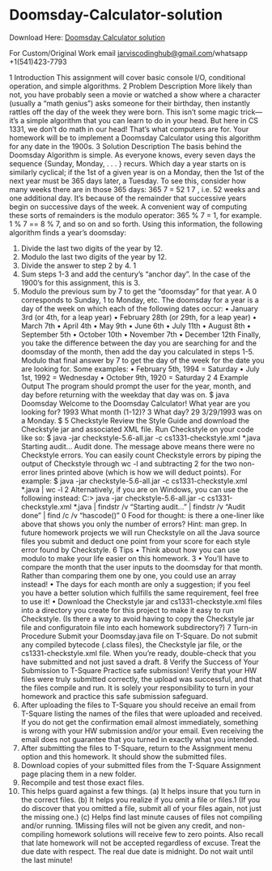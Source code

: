 # Doomsday-Calculator-solution

Download Here: [Doomsday Calculator solution](https://jarviscodinghub.com/assignment/doomsday-calculator-solution/)

For Custom/Original Work email jarviscodinghub@gmail.com/whatsapp +1(541)423-7793

1 Introduction
This assignment will cover basic console I/O, conditional operation, and simple algorithms.
2 Problem Description
More likely than not, you have probably seen a movie or watched a show where a character (usually
a “math genius”) asks someone for their birthday, then instantly rattles off the day of the week they
were born. This isn’t some magic trick—it’s a simple algorithm that you can learn to do in your
head. But here in CS 1331, we don’t do math in our head! That’s what computers are for.
Your homework will be to implement a Doomsday Calculator using this algorithm for any date in
the 1900s.
3 Solution Description
The basis behind the Doomsday Algorithm is simple. As everyone knows, every seven days the
sequence {Sunday, Monday, . . . } recurs. Which day a year starts on is similarly cyclical; if the 1st
of a given year is on a Monday, then the 1st of the next year must be 365 days later, a Tuesday. To
see this, consider how many weeks there are in those 365 days: 365
7 = 52 1
7
, i.e. 52 weeks and one
additional day. It’s because of the remainder that successive years begin on successive days of the
week.
A convenient way of computing these sorts of remainders is the modulo operator: 365 % 7 = 1,
for example. 1 % 7 == 8 % 7, and so on and so forth.
Using this information, the following algorithm finds a year’s doomsday:
1. Divide the last two digits of the year by 12.
2. Modulo the last two digits of the year by 12.
3. Divide the answer to step 2 by 4.
1
4. Sum steps 1-3 and add the century’s “anchor day”. In the case of the 1900’s for this assignment, this is 3.
5. Modulo the previous sum by 7 to get the “doomsday” for that year. A 0 corresponds to
Sunday, 1 to Monday, etc.
The doomsday for a year is a day of the week on which each of the following dates occur:
• January 3rd (or 4th, for a leap year)
• February 28th (or 29th, for a leap year)
• March 7th
• April 4th
• May 9th
• June 6th
• July 11th
• August 8th
• September 5th
• October 10th
• November 7th
• December 12th
Finally, you take the difference between the day you are searching for and the doomsday of the
month, then add the day you calculated in steps 1-5. Modulo that final answer by 7 to get the day
of the week for the date you are looking for.
Some examples:
• February 5th, 1994 = Saturday
• July 1st, 1992 = Wednesday
• October 9th, 1920 = Saturday
2
4 Example Output
The program should prompt the user for the year, month, and day before returning with the weekday that day was on.
$ java Doomsday
Welcome to the Doomsday Calculator!
What year are you looking for? 1993
What month (1-12)? 3
What day? 29
3/29/1993 was on a Monday.
$
5 Checkstyle
Review the Style Guide and download the Checkstyle jar and associated XML file. Run Checkstyle
on your code like so:
$ java -jar checkstyle-5.6-all.jar -c cs1331-checkstyle.xml *.java
Starting audit…
Audit done.
The message above means there were no Checkstyle errors. You can easily count Checkstyle errors
by piping the output of Checkstyle through wc -l and subtracting 2 for the two non-error lines
printed above (which is how we will deduct points). For example:
$ java -jar checkstyle-5.6-all.jar -c cs1331-checkstyle.xml *.java | wc -l
2
Alternatively, if you are on Windows, you can use the following instead:
C:\> java -jar checkstyle-5.6-all.jar -c cs1331-checkstyle.xml *.java | findstr /v “Starting
audit…” | findstr /v “Audit done” | find /c /v “hascode()”
0
Food for thought: is there a one-liner like above that shows you only the number of
errors? Hint: man grep.
In future homework projects we will run Checkstyle on all the Java source files you submit and
deduct one point from your score for each style error found by Checkstyle.
6 Tips
• Think about how you can use modulo to make your life easier on this homework.
3
• You’ll have to compare the month that the user inputs to the doomsday for that month. Rather
than comparing them one by one, you could use an array instead!
• The days for each month are only a suggestion; if you feel you have a better solution which
fulfills the same requirement, feel free to use it!
• Download the Checkstyle jar and cs1331-checkstyle.xml files into a directory you
create for this project to make it easy to run Checkstyle. (Is there a way to avoid having to
copy the Checkstyle jar file and configuratoin file into each homework subdirectory?)
7 Turn-in Procedure
Submit your Doomsday.java file on T-Square. Do not submit any compiled bytecode (.class
files), the Checkstyle jar file, or the cs1331-checkstyle.xml file. When you’re ready,
double-check that you have submitted and not just saved a draft.
8 Verify the Success of Your Submission to T-Square
Practice safe submission! Verify that your HW files were truly submitted correctly, the upload
was successful, and that the files compile and run. It is solely your responsibility to turn in your
homework and practice this safe submission safeguard.
1. After uploading the files to T-Square you should receive an email from T-Square listing the
names of the files that were uploaded and received. If you do not get the confirmation email
almost immediately, something is wrong with your HW submission and/or your email. Even
receiving the email does not guarantee that you turned in exactly what you intended.
2. After submitting the files to T-Square, return to the Assignment menu option and this homework. It should show the submitted files.
3. Download copies of your submitted files from the T-Square Assignment page placing them
in a new folder.
4. Recompile and test those exact files.
5. This helps guard against a few things.
(a) It helps insure that you turn in the correct files.
(b) It helps you realize if you omit a file or files.1
(If you do discover that you omitted a
file, submit all of your files again, not just the missing one.)
(c) Helps find last minute causes of files not compiling and/or running.
1Missing files will not be given any credit, and non-compiling homework solutions will receive few to zero points.
Also recall that late homework will not be accepted regardless of excuse. Treat the due date with respect. The real due
date is midnight. Do not wait until the last minute!
